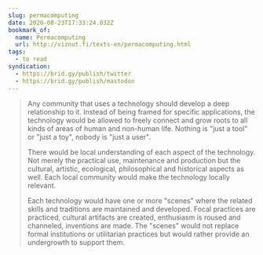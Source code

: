 ```yaml
---
slug: permacomputing
date: 2020-08-23T17:33:24.032Z
bookmark_of:
  name: Permacomputing
  url: http://viznut.fi/texts-en/permacomputing.html
tags:
  - to read
syndication:
  - https://brid.gy/publish/twitter
  - https://brid.gy/publish/mastodon
---
```

> Any community that uses a technology should develop a deep relationship to it. Instead of being framed for specific applications, the technology would be allowed to freely connect and grow roots to all kinds of areas of human and non-human life. Nothing is "just a tool" or "just a toy", nobody is "just a user".
>
> There would be local understanding of each aspect of the technology. Not merely the practical use, maintenance and production but the cultural, artistic, ecological, philosophical and historical aspects as well. Each local community would make the technology locally relevant.
>
> Each technology would have one or more "scenes" where the related skills and traditions are maintained and developed. Focal practices are practiced, cultural artifacts are created, enthusiasm is roused and channeled, inventions are made. The "scenes" would not replace formal institutions or utilitarian practices but would rather provide an undergrowth to support them.


